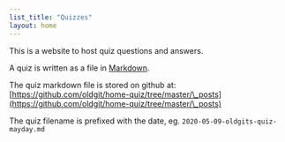 ```yaml
---
list_title: "Quizzes" 
layout: home
---
```


This is a website to host quiz questions and answers.

A quiz is written as a file in [Markdown](https://guides.github.com/features/mastering-markdown/).

The quiz markdown file is stored on github at: [https://github.com/oldgit/home-quiz/tree/master/\_posts](https://github.com/oldgit/home-quiz/tree/master/\_posts)
 
The quiz filename is prefixed with the date, eg. `2020-05-09-oldgits-quiz-mayday.md`

